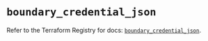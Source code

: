 # `boundary_credential_json`

Refer to the Terraform Registry for docs: [`boundary_credential_json`](https://registry.terraform.io/providers/hashicorp/boundary/1.1.12/docs/resources/credential_json).
